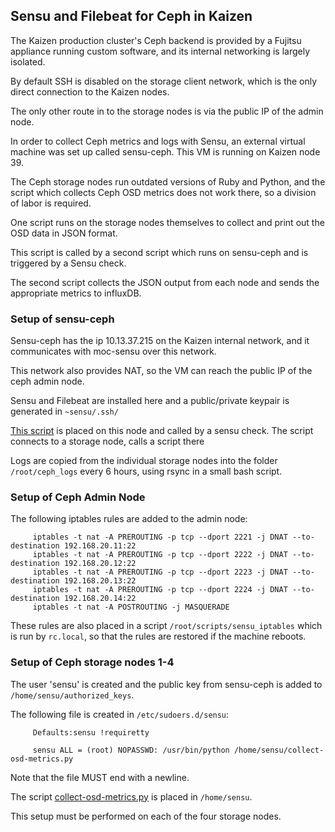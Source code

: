 ## Sensu and Filebeat for Ceph in Kaizen

The Kaizen production cluster's Ceph backend is provided by a Fujitsu appliance running custom software, and its internal networking is largely isolated.

By default SSH is disabled on the storage client network, which is the only direct connection to the Kaizen nodes.

The only other route in to the storage nodes is via the public IP of the admin node.

In order to collect Ceph metrics and logs with Sensu, an external virtual machine was set up called sensu-ceph.  This VM is running on Kaizen node 39.

The Ceph storage nodes run outdated versions of Ruby and Python, 
and the script which collects Ceph OSD metrics does not work there, so a division of labor is required.

One script runs on the storage nodes themselves to collect and print out the OSD data in JSON format.

This script is called by a second script which runs on sensu-ceph and is triggered by a Sensu check.

The second script collects the JSON output from each node and sends the appropriate metrics to influxDB.

### Setup of sensu-ceph
Sensu-ceph has the ip 10.13.37.215 on the Kaizen internal network, and it communicates with moc-sensu over this network.

This network also provides NAT, so the VM can reach the public IP of the ceph admin node.

Sensu and Filebeat are installed here and a public/private keypair is generated in `~sensu/.ssh/`

[This script](https://github.com/CCI-MOC/mocmon/blob/master/plugins/checkoutput_test.py) is placed on this node 
and called by a sensu check. The script connects to a storage node, calls a script there

Logs are copied from the individual storage nodes into the folder `/root/ceph_logs` every 6 hours, using rsync in a small bash script.

### Setup of Ceph Admin Node
The following iptables rules are added to the admin node:
```shell
     iptables -t nat -A PREROUTING -p tcp --dport 2221 -j DNAT --to-destination 192.168.20.11:22
     iptables -t nat -A PREROUTING -p tcp --dport 2222 -j DNAT --to-destination 192.168.20.12:22 
     iptables -t nat -A PREROUTING -p tcp --dport 2223 -j DNAT --to-destination 192.168.20.13:22
     iptables -t nat -A PREROUTING -p tcp --dport 2224 -j DNAT --to-destination 192.168.20.14:22
     iptables -t nat -A POSTROUTING -j MASQUERADE
```
These rules are also placed in a script `/root/scripts/sensu_iptables` which is run by `rc.local`, so that the rules are restored if the machine reboots.

### Setup of Ceph storage nodes 1-4
The user 'sensu' is created and the public key from sensu-ceph is added to `/home/sensu/authorized_keys`.

The following file is created in `/etc/sudoers.d/sensu`:
```shell
     Defaults:sensu !requiretty
     
     sensu ALL = (root) NOPASSWD: /usr/bin/python /home/sensu/collect-osd-metrics.py    
```
Note that the file MUST end with a newline.

The script [collect-osd-metrics.py](https://github.com/CCI-MOC/mocmon/blob/master/plugins/ceph-osd-metrics.rb)
is placed in `/home/sensu`.

This setup must be performed on each of the four storage nodes.
